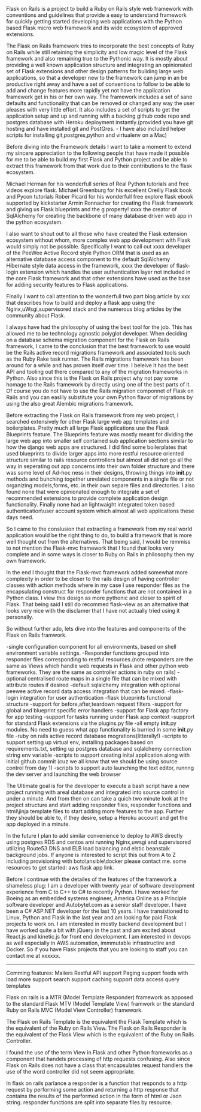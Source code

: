 Flask on Rails is a project to build a Ruby on Rails style web framework
with conventions and guidelines that provide a easy to understand framework
for quickly getting started developing web applications with the Python based
Flask micro web framework and its wide ecosystem of approved extensions.

The Flask on Rails framework tries to incorporate the best concepts of Ruby on Rails while still retaining
the simplicity and low magic level of the Flask framework and also remaining true
to the Pythonic way. It is mostly about providing a well known application structure and integrating an
opinionated set of Flask extensions and other design patterns for building
large web applications, so that a developer new to the framework can jump in an be productive
right away and have a set of conventions to follow to be able to add and change features
more rapidly yet not have the application framework get in his or her own way.
The framework includes a set of sane defaults and functionality that can be removed or changed any way
the user pleases with very little effort.
It also includes a set of scripts to get the application setup and up and running with a backing
github code repo and postgres database with Heroku deployment instantly.(provided you have git hosting and have installed
git and PostGres. - I have also included helper scripts for installing git,postgres,python and virtualenv on a Mac)

Before diving into the Framework details I want to take a moment to extend my sincere appreciation
to the following people that
have made it possible for me to be able to build my first
Flask and Python project and be able to extract this framework from that work due to their contributions
to the flask ecosystem.

Michael Herman for his wonderfull series of  Real Python tutorials and free videos explore flask.
Michael Greenburg for his excellent Oreilly Flask book and Pycon tutorials
Rober Picard for his wonderfull free explore flask ebook supported by kickstarter
Armin Ronnacher for creating the Flask framework and giving us Flask blueprints and the g property!
xxxx the creator of SqlAlchemy for creating the backbone of many database driven web app in the python
ecosystem.

I also want to shout out to all those who have created the Flask extension ecosystem without whom,
more complex web app development with Flask would simply not be possible. Specifically I want to
call out xxxx developer of the PeeWee Active Record style Python ORM that is used as an alternative database
access component to the default SqlAlchemy Hibernate style data access in the framework, xxxx the developer
of flask-login extension which handles the user authentication layer not included in the core Flask framework and
that other extensions have used as the base for adding security features to Flask applications.


Finally I want to call attention to the wonderfull two part blog article by xxx that describes how to
build and deploy a flask app using the Nginx,uWsgi,supervisored stack and the numerous blog articles
by the community about Flask.

I always have had the philosophy of using the best tool for the job. This has allowed me to be technology
agnostic polyglot developer. When deciding on a database schema migration component for the Flask on Rails
framework, I came to the conclusion that the best framework to use would be the Rails active record migrations
framework and associated tools such as the Ruby Rake task runner. The Rails migrations framework has been
around for a while and has proven itself over time. I beleive it has the best API and tooling out there compared to
any of the migration frameworks in Python. Also since this is the Flask on Rails project why not pay some
homage to the Rails framework by directly using one of the best parts of it. Of course you do not have to use
the Rails migration componnet of Flask on Rails and you can easlily substitute your own Python flavor of
migrations by using the also great Alembic migrations framework.

Before extracting the Flask on Rails framework from my web project, I searched extensively for other Flask
large web app templates and boilerplates. Pretty much all large Flask applications use the Flask Blueprints
feature. The Blueprints feature was mostly meant for dividing the large web app into smaller self contained
sub application sections similar to how the django web apps are structured.
I did find some boilerplates that used
blueprints to divide larger apps into more restful resource oriented structure similar to rails resource
controllers
but almost all did not go all the way in seperating out app concerns into their own folder structure and
there was some level of Ad-hoc ness in their designs, throwing things into __init__.py methods and bunching together
unrelated components in a single file or not organizing models,forms, etc. in their own separe files and directories.
I also found none that were opinionated enough to integrate a set
of recommended extensions to provide complete application design functionality. Finally none had an lightwaight
integrated token based authentication\user account system which almost all web applications these days need.

So I came to the conslusion that extracting a framework from my real world application would be the
right thing to do, to build a framework that is more well thought out from
the alternatives. That being said, I would be remmiss to not mention the  Flask-mvc framework
that I found that looks very complete and
in some ways is closer to Ruby on Rails in philosophy then my own framework.

In the end I thought that the  Flask-mvc framework added somewhat more
complexity in order to be closer to the rails design of having controller classes with action methods where
in my case I use responder files as the encapsulating construct for responder functions that are not
contained in a Python class. I view this design as more pythonic and closer to spirit of Flask.
That being said I still
do recommed flask-view as an alternative that looks very nice with the disclamer that I
have not actually tried using it personally.

So without further ado, lets dive into the features and components of the Flask on Rails framwork.

-single configuration component for all environments, based on shell environment variable settings.
-Responder functions grouped into responder files corresponding to restful resources.(note responders are the same
as Views which handle web requests in Flask and other python web frameworks. They are the same as controller actions
in ruby on rails)
-optional centralised route maps in a single file that can be mixed with attribute routes if desired
-default sqlalchemy integration with optional peewee active record data access integration that can be mixed.
-flask-login integration for user authentication
-flask blueprints functional structure
-support for before,after,teardown request filters
-support for global and blueprint specific error handlers
-support for Flask app factory for app testing
-support for tasks running under Flask app context
-supprort for standard Flask extensions via the plugins.py file
-all empty __init__.py modules. No need to guess what app functionality is burried in some __init__.py file
-ruby on rails active record database mogrations(litterally!)
-scripts to support setting up virtual env, installing packages based on requirements.txt, setting
up postgres database and sqlalchemy connection string env variable
-scripts to support creating inital application along with initial github commit (cuz we all know that we should be using
source control from day 1)
-scripts to support auto launching the text editor, runnng the dev server and launching the web browser

The Ultimate goal is for the developer to execute a bash script have a new project running
with areal database
and integrated into source
control in under a minute. And from then on can take a quich two minute look at the
project structure and start adding responder files, responder functions
and html\jinja template files to start adding more features to the app.
Further they should be able to, if they desire, setup a Heroku account and get the app deployed in a minute.

In the future I plan to add similar convenience to deploy to AWS directly using postgres RDS and centos ami
running Nginx,uwsgi and supervisored utilizing Route53 DNS and ELB load balancing and elstic beanstalk background jobs. If anyone is interested to
script this out from A to Z including provisioning with boto\ansible\docker please contact me. some resources
to get started: aws flask app link.

Before I continue with the detailes of the features of the framework a shameless plug:
I am a developer with twenty year of software development experience from C to C++ to C# to recently Python.
I have worked for Boeing as an embedded systems engineer, America Online as a Principle software developer
and Autobytel.com as a
senior staff developer.
I have been a C# ASP.NET developer for the last 10 years. I have transistioned to
Linux, Python and Flask in the last year and am looking for paid Flask projects to work on.
I am interested in mostly backend development but I have worked quite a bit with jQuery in the past
and am excited about
React.js and kinetic.js for front end development. I am interested in devops as well especially in
AWS automation, immmutable infrastructire and Docker.
So if you have Flask projects that you are looking to staff you can contact me at xxxxxx.

---------------------
Comming features:
Mailers
Restful API support
Paging support
feeds with load more support
search support
caching support
data access query templates

Flask on rails is a MTR (Model Template Responder) framework
as apposed to the standard Flask MTV (Model Template View) framwork
or the standard Ruby on Rails MVC (Model View Controller) framework.

The Flask on Rails Template is the equivalent the Flask Template which is the equivalent of the Ruby on Rails View.
The Flask on Rails Responder is the equivalent of the Flask View which is the equivalent of the Ruby on Rails Controller.

I found the use of the term View in Flask and other Python frameworks as
a component that handels processing of http requests confusing.
Also since Flask on Rails does not have a class that encapsulates request handlers
the use of the word controller did not seem appropriate.

In flask on rails parlance a responder is a function that responds to a
http request by performing some action and returning a http response that
contains the results of the performed action in the form of html or Json string.
responder functions are split into separate files by resource.




